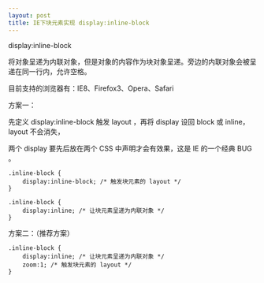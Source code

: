 ```yaml
---
layout: post
title: IE下块元素实现 display:inline-block
---
```


display:inline-block

将对象呈递为内联对象，但是对象的内容作为块对象呈递。旁边的内联对象会被呈递在同一行内，允许空格。

目前支持的浏览器有：IE8、Firefox3、Opera、Safari

方案一：

先定义 display:inline-block 触发 layout ，再将 display 设回 block 或 inline，layout 不会消失，

两个 display 要先后放在两个 CSS 中声明才会有效果，这是 IE 的一个经典 BUG 。

    .inline-block {
        display:inline-block; /* 触发块元素的 layout */
    }
     
    .inline-block {
        display:inline; /* 让块元素呈递为内联对象 */
    }

方案二：（推荐方案）

    .inline-block {   
        display:inline; /* 让块元素呈递为内联对象 */  
        zoom:1; /* 触发块元素的 layout */  
    }  
